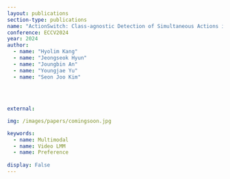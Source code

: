 ```yaml
---
layout: publications
section-type: publications
name: "ActionSwitch: Class-agnostic Detection of Simultaneous Actions in Streaming Videos"
conference: ECCV2024
year: 2024
author:
  - name: "Hyolim Kang"
  - name: "Jeongseok Hyun"
  - name: "Joungbin An"
  - name: "Youngjae Yu"
  - name: "Seon Joo Kim"
  
  
  
  
external:

img: /images/papers/comingsoon.jpg

keywords:
  - name: Multimodal
  - name: Video LMM
  - name: Preference
  
display: False
---
```

